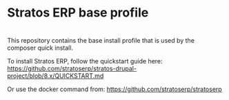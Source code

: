 #
# Stratos ERP base profile
#

This repository contains the base install profile that is used by the
composer quick install.

To install Stratos ERP, follow the quickstart guide here:
https://github.com/stratoserp/stratos-drupal-project/blob/8.x/QUICKSTART.md

Or use the docker command from:
https://github.com/stratoserp/stratoserp
